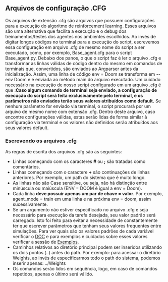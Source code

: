 
## Arquivos de configuração .CFG
Os arquivos de extensão .cfg são arquivos que possuem configurações para a execução do algoritmo de reinforcement learning. Esses arquivos são uma alternativa que facilita a execução e o debug dos treinamentos/testes dos agentes nos ambientes escolhidos. Ao invés de digitar longos códigos no terminal para a execução do script, escrevemos essa configuração em arquivo .cfg de mesmo nome do script a ser executado, como, por exemplo, Base_agent.cfg para o script Base_agent.py. Debaixo dos panos, o que o script faz é ler o arquivo .cfg e transformar as linhas válidas de código dentro do mesmo em comandos de terminais que, convertidos, são enviados ao Argparser antes da inicialização. Assim, uma linha de código env = Doom se transforma em --env Doom e é enviada ao método main do arquivo executado.
Um cuidado necessário na execução de nosso script configurado em um arquivo .cfg é que :**Caso algum comando de terminal seja enviado, a configuração de execução do script será feita exclusivamente pelo terminal, e os parâmetros não enviados terão seus valores atribuídos como default.** Se nenhum parâmetro for enviado via terminal, o script procurará por um arquivo de mesmo nome com extensão .cfg. Dentro deste arquivo, caso encontre configurações válidas, estas serão lidas de forma similar à configuração via terminal e os valores não definidos serão atribuídos aos seus valores default.

### Escrevendo os arquivos .cfg
As regras de escrita dos arquivos .cfg são as seguintes:
- Linhas começando com os caracteres **#** ou **;** são tratadas como comentários.
- Linhas começando com o caractere **+** são continuações de linhas anteriores. Por exemplo, um path do sistema que é muito longo.
- As linhas não são Case sensitive, ou seja, não há distinção entre minúscula ou maiúscula (ENV = DOOM é igual a env = Doom).
- Cada linha **deve possuir apenas um par de chave = valor**. Por exemplo, agent_mode = train em uma linha e na próxima env = doom, assim sucessivamente.
- Se um argumento não estiver especificado no arquivo .cfg e seja necessário para execução da tarefa desejada, seu valor padrão será carregado. Isto foi feito para evitar a necessidade de constantemente ter que escrever parâmetros que tenham seus valores frequentes entre simulações. Para ver quais são os valores padrões de cada variável verificar o [DOC](https://github.com/Leonardo-Viana/Reinforcement-Learning/blob/master/docs/ptbr/doc_ptbr.md) e para exemplos e cuidados sobre esses valores verificar a sessão de [Exemplos](https://github.com/Leonardo-Viana/Reinforcement-Learning/blob/master/docs/ptbr/examples_ptbr.md).
- Caminhos relativos ao diretório principal podem ser inseridos utilizando os dois pontos (..) antes do path. Por exemplo: para acessar o diretório Weights, ao invés de especificarmos todo o path do sistema, podemos inserir apenas: ../Weights
- Os comandos serão lidos em sequência, logo, em caso de comandos repetidos, apenas o último será válido.
